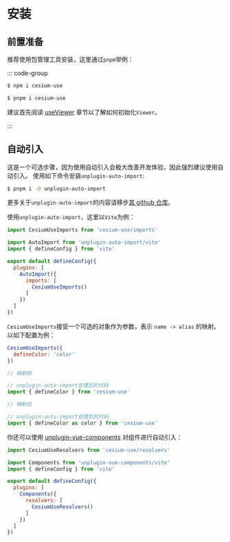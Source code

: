 # 安装

## 前置准备

推荐使用包管理工具安装，这里通过`pnpm`举例：

::: code-group

```sh [npm]
$ npm i cesium-use
```

```sh [pnpm]
$ pnpm i cesium-use
```

建议首先阅读 [useViewer](composables/useViewer.md) 章节以了解如何初始化`Viewer`。

:::

## 自动引入

这是一个可选步骤，因为使用自动引入会极大改善开发体验，因此强烈建议使用自动引入。
使用如下命令安装`unplugin-auto-import`:

```sh
$ pnpm i -D unplugin-auto-import
```

更多关于`unplugin-auto-import`的内容请移步[其 github 仓库](https://github.com/unplugin/unplugin-auto-import)。

使用`unplugin-auto-import`，这里以`Vite`为例：

```js
import CesiumUseImports from 'cesium-use/imports'

import AutoImport from 'unplugin-auto-import/vite'
import { defineConfig } from 'vite'

export default defineConfig({
  plugins: [
    AutoImport({
      imports: [
        CesiumUseImports()
      ]
    })
  ]
})
```

`CesiumUseImports`接受一个可选的对象作为参数，表示 `name -> alias` 的映射。
以如下配置为例：

```js
CesiumUseImports({
  defineColor: 'color'
})
```

```js
// 映射前

// unplugin-auto-import处理后的代码
import { defineColor } from 'cesium-use'
```

```js
// 映射后

// unplugin-auto-import处理后的代码
import { defineColor as color } from 'cesium-use'
```

你还可以使用 [unplugin-vue-components](https://github.com/unplugin/unplugin-vue-components) 对组件进行自动引入：

```js
import CesiumUseResolvers from 'cesium-use/resolvers'

import Components from 'unplugin-vue-components/vite'
import { defineConfig } from 'vite'

export default defineConfig({
  plugins: [
    Components({
      resolvers: [
        CesiumUseResolvers()
      ]
    })
  ]
})
```
